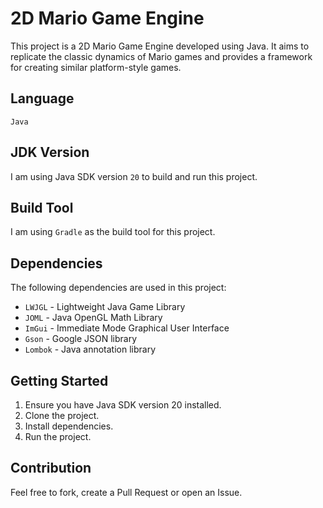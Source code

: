 ﻿# 2D Mario Game Engine

This project is a 2D Mario Game Engine developed using Java. It aims to replicate the classic dynamics of Mario games and provides a framework for creating similar platform-style games.

## Language

`Java`

## JDK Version

I am using Java SDK version `20` to build and run this project.

## Build Tool

I am using `Gradle` as the build tool for this project.

## Dependencies

The following dependencies are used in this project:

- `LWJGL` - Lightweight Java Game Library
- `JOML` - Java OpenGL Math Library
- `ImGui` - Immediate Mode Graphical User Interface
- `Gson` - Google JSON library
- `Lombok` - Java annotation library

## Getting Started

1. Ensure you have Java SDK version 20 installed.
2. Clone the project.
3. Install dependencies.
4. Run the project.

## Contribution

Feel free to fork, create a Pull Request or open an Issue.
